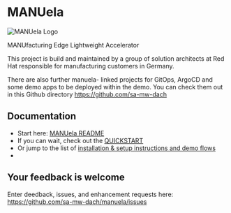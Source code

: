 

# MANUela
![MANUela Logo](./docs/documentation/images/logo.png)


MANUfacturing Edge Lightweight Accelerator

This project is build and maintained by a group of solution architects at Red Hat responsible for manufacturing customers in Germany. 

There are also further manuela- linked projects for GitOps, ArgoCD and some demo apps to be deployed within the demo. 
You can check them out in this Github directory https://github.com/sa-mw-dach

## Documentation

- Start here: [MANUela README](./docs/documentation/README.md)
- If you can wait, check out the [QUICKSTART](./docs/documentation/QUICKSTART.md)
- Or jump to the list of [installation & setup instructions and demo flows](./docs/documentation#demo-modules)
- 


## Your feedback is welcome

Enter deedback, issues, and enhancement requests here:
https://github.com/sa-mw-dach/manuela/issues
